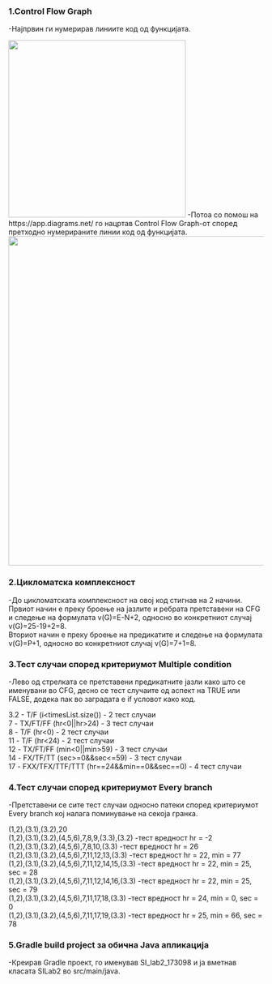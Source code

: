 ### 1.Control Flow Graph

-Најпрвин ги нумерирав линиите код од функцијата.

<img src="https://user-images.githubusercontent.com/80844421/119828773-ccae2b80-befa-11eb-9bd8-899188294c8a.png" height="350">
-Потоа со помош на https://app.diagrams.net/ го нацртав Control Flow Graph-от според претходно нумерираните линии код од функцијата.

<img src="https://user-images.githubusercontent.com/80844421/119828777-cd46c200-befa-11eb-8476-5c97c76567c8.png" height="650">

### 2.Цикломатска комплексност

-До цикломатската комплексност на овој код стигнав на 2 начини.  
Првиот начин е преку броење на јазлите и ребрата претставени на CFG и следење на формулата v(G)=E-N+2, односно во конкретниот случај v(G)=25-19+2=8.  
Вториот начин е преку броење на предикатите и следење на формулата v(G)=P+1, односно во конкретниот случај v(G)=7+1=8.

### 3.Тест случаи според критериумот Multiple condition

-Лево од стрелката се претставени предикатните јазли како што се именувани во CFG, десно се тест случаите од аспект на TRUE или FALSE, додека пак во заградата е if условот како код.  

3.2 - T/F 	     (i<timesList.size()) 	- 2 тест случаи  
7 - TX/FT/FF 	     (hr<0||hr>24)     		- 3 тест случаи  
8 - T/F 	     (hr<0)		       	- 2 тест случаи  
11 - T/F 	     (hr<24)	       		- 2 тест случаи  
12 - TX/FT/FF 	     (min<0||min>59)  		- 3 тест случаи  
14 - FX/TF/TT 	     (sec>=0&&sec<=59)		- 3 тест случаи  
17 - FXX/TFX/TTF/TTT (hr==24&&min==0&&sec==0)   - 4 тест случаи  

### 4.Тест случаи според критериумот Every branch

-Претставени се сите тест случаи односно патеки според критериумот Every branch кој налага поминување на секоја гранка.  

(1,2),(3.1),(3.2),20  
(1,2),(3.1),(3.2),(4,5,6),7,8,9,(3.3),(3.2)     -тест вредност hr = -2  
(1,2),(3.1),(3.2),(4,5,6),7,8,10,(3.3)          -тест вредност hr = 26  
(1,2),(3.1),(3.2),(4,5,6),7,11,12,13,(3.3)	-тест вредност hr = 22, min = 77  
(1,2),(3.1),(3.2),(4,5,6),7,11,12,14,15,(3.3)	-тест вредност hr = 22, min = 25, sec = 28  
(1,2),(3.1),(3.2),(4,5,6),7,11,12,14,16,(3.3)	-тест вредност hr = 22, min = 25, sec = 79  
(1,2),(3.1),(3.2),(4,5,6),7,11,17,18,(3.3)	-тест вредност hr = 24, min = 0, sec = 0  
(1,2),(3.1),(3.2),(4,5,6),7,11,17,19,(3.3)	-тест вредност hr = 25, min = 66, sec = 78  

### 5.Gradle build project за обична Java апликација  

-Креирав Gradle проект, го именував SI_lab2_173098 и ја вметнав класата SILab2 во src/main/java.
